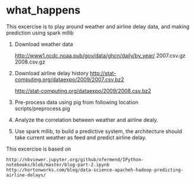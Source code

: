# what_happens

This excercise is to play around weather and airline delay data, and making prediction using spark mllib 

1.  Download weather data 

	http://www1.ncdc.noaa.pub/gov/data/ghcn/daily/by_year/
		2007.csv.gz
		2008.csv.gz

2.  Download airline delay history
	http://stat-computing.org/dataexpo/2009/2007.csv.bz2

	http://stat-computing.org/dataexpo/2009/2008.csv.bz2

3.  Pre-process data using pig from following location
	scripts/preprocess.pig

4.  Analyze the correlation between weather and airline dealy.
5.  Use spark mllib, to build a predictive system, the architecture should take current weather as feed and predict airline delay.


This excercise is based on


	http://nbviewer.jupyter.org/github/ofermend/IPython-notebooks/blob/master/blog-part-2.ipynb
	http://hortonworks.com/blog/data-science-apacheh-hadoop-predicting-airline-delays/



